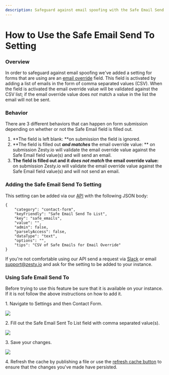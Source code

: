 ```yaml
---
description: Safeguard against email spoofing with the Safe Email Send To setting.
---
```


# How to Use the Safe Email Send To Setting

### Overview

In order to safeguard against email spoofing we've added a setting for forms that are using are an [email override](https://zesty.org/guides/how-to-create-a-lead-form#email-override-setting-a-specific-form-to-notify-a-different-email-than-the-one-in-settings) field. This field is activated by adding a list of emails in the form of comma separated values (CSV). When the field is activated the email override value will be validated against the CSV list; if the email override value does _not_ match a value in the list the email will not be sent.

### Behavior

There are 3 different behaviors that can happen on form submission depending on whether or not the Safe Email field is filled out.&#x20;

1. **The field is left blank: **on submission the field is ignored.
2. **The field is filled out **_**and matches**_** the email override value: ** on submission Zesty.io will validate the email override value against the Safe Email field value(s) and will send an email.
3. **The field is filled out and it **_**does not match**_** the email override value:** on submission Zesty.io will validate the email override value against the Safe Email field value(s) and will not send an email.

### Adding the Safe Email Send To Setting

This setting can be added via our [API](https://instances-api.zesty.org/#d295e8c8-40a2-435c-85cd-23a043a7135f) with the following JSON body:

```
{
    "category": "contact-form",
    "keyFriendly": "Safe Email Send To List",
    "key": "safe_emails",
    "value": "",
    "admin": false,
    "parselyAccess": false,
    "dataType": "text",
    "options": "",
    "tips": "CSV of Safe Emails for Email Override"
}
```

If you're not comfortable using our API send a request via [Slack](http://chat.zesty.io) or email support@zesty.io and ask for the setting to be added to your instance.

### Using Safe Email Send To

Before trying to use this feature be sure that it is available on your instance. If it is not follow the above instructions on how to add it.

1\. Navigate to Settings and then Contact Form.&#x20;

![](../../.gitbook/assets/01-navigate-to-settings.png)

2\. Fill out the Safe Email Sent To List field with comma separated value(s).

![](../../.gitbook/assets/02-enter-emails.png)

3\. Save your changes.

![](../../.gitbook/assets/03-save.png)

4\. Refresh the cache by publishing a file or use the [refresh cache button](https://zesty.org/guides/refreshing-the-cache) to ensure that the changes you've made have persisted.
